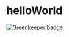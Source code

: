 # helloWorld

[![Greenkeeper badge](https://badges.greenkeeper.io/SonyaMoisset/helloWorld.svg)](https://greenkeeper.io/)